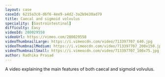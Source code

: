 ```yaml
---
layout: case
caseId: 6215a3c8-d6f6-4ee9-a4d2-3a2b9e30ad79
title: Caecal and sigmoid volvulus
speciality: [Gastrointestinal]
difficulty: Easy
videoId: 280029558
videoUrl: https://vimeo.com/280029558
videoThumbnailLarge: https://i.vimeocdn.com/video/713397707_640.jpg
videoThumbnailMedium: https://i.vimeocdn.com/video/713397707_200x150.jpg
videoThumbnailSmall: https://i.vimeocdn.com/video/713397707_100x75.jpg
author: Radhika Prasad
---
```


A video explaining the main features of both caecal and sigmoid volvulus.